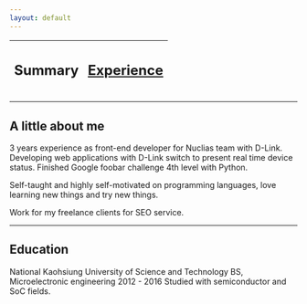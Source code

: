 ```yaml
---
layout: default
---
```


| <h2> Summary </h2> | <h2>[Experience](./experience.html)</h2> |
| ------------------ | ---------------------------------------- |

<hr />

## A little about me
3 years experience as front-end developer for Nuclias team with D-Link.
Developing web applications with D-Link switch to present real time device status.
Finished Google foobar challenge 4th level with Python.  
  
Self-taught and highly self-motivated on programming languages, love learning new things and try new things.  
  
Work for my freelance clients for SEO service.  
  
<hr />

## Education
National Kaohsiung University of Science and Technology
BS, Microelectronic engineering 2012 - 2016
Studied with semiconductor and SoC fields.